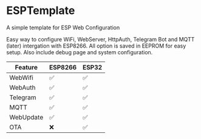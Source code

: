 # ESPTemplate
A simple template for ESP Web Configuration

Easy way to configure WiFi, WebServer, HttpAuth, Telegram Bot and MQTT (later) intergation with ESP8266. All option is saved in EEPROM for easy setup. Also include debug page and system configuration.

| Feature | ESP8266 | ESP32 |
| ------------ | ------------ | ------------ |
| WebWifi  | :white_check_mark: | :white_check_mark: |
| WebAuth | :white_check_mark: | :white_check_mark: |
| Telegram | :white_check_mark: | :white_check_mark: |
| MQTT | :white_check_mark: | :white_check_mark: |
| WebUpdate | :white_check_mark: | :white_check_mark: |
| OTA | :x: | :white_check_mark: |
